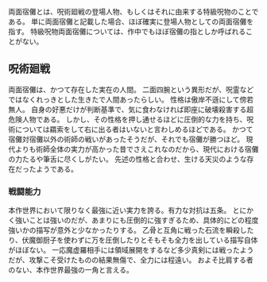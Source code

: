 両面宿儺とは、呪術廻戦の登場人物、もしくはそれに由来する特級呪物のことである。
単に両面宿儺と記載した場合、ほぼ確実に登場人物としての両面宿儺を指す。
特級呪物両面宿儺については、作中でもほぼ宿儺の指としか呼ばれることがない。

## 呪術廻戦
両面宿儺は、かつて存在した実在の人間。
二面四腕という異形だが、呪霊などではなくれっきとした生きたで人間あったらしい。
性格は傲岸不遜にして傍若無人。
自身の好悪だけが判断基準で、気に食わなければ即座に破壊殺害する超危険人物である。
しかし、その性格を押し通せるほどに圧倒的な力を持ち、呪術については羂索をして右に出る者はいないと言わしめるほどである。
かつて宿儺対宿儺以外の術師の戦いがあったそうだが、それでも宿儺が勝つほど。
現代よりも術師全体の実力が高かった昔でさえこれなのだから、現代における宿儺の力たるや筆舌に尽くしがたい。
先述の性格と合わせ、生ける天災のような存在だったようである。

### 戦闘能力
本作世界において限りなく最強に近い実力を誇る。有力な対抗は五条。
とにかく強いことは強いのだが、あまりにも圧倒的に強すぎるため、具体的にどの程度強いかの描写が意外と少なかったりする。
乙骨と互角に戦った石流を瞬殺したり、伏魔御厨子を使わずに万を圧倒したりとそもそも全力を出している描写自体がほぼない。
一応魔虚羅相手には領域展開をするなど多少真剣には戦ったようだが、攻撃こそ受けたものの結果無傷で、全力には程遠い。
およそ比肩する者のない、本作世界最強の一角と言える。
